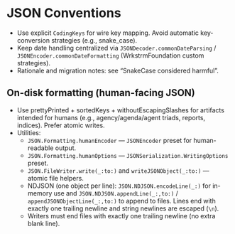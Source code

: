 # JSON Conventions

- Use explicit `CodingKeys` for wire key mapping. Avoid automatic key-conversion strategies (e.g., snake_case).
- Keep date handling centralized via `JSONDecoder.commonDateParsing` / `JSONEncoder.commonDateFormatting` (WrkstrmFoundation custom strategies).
- Rationale and migration notes: see “SnakeCase considered harmful”.

## On-disk formatting (human-facing JSON)

- Use prettyPrinted + sortedKeys + withoutEscapingSlashes for artifacts intended for humans
  (e.g., agency/agenda/agent triads, reports, indices). Prefer atomic writes.
- Utilities:
  - `JSON.Formatting.humanEncoder` — `JSONEncoder` preset for human-readable output.
  - `JSON.Formatting.humanOptions` — `JSONSerialization.WritingOptions` preset.
  - `JSON.FileWriter.write(_:to:)` and `writeJSONObject(_:to:)` — atomic file helpers.
  - NDJSON (one object per line): `JSON.NDJSON.encodeLine(_:)` for in-memory use and
    `JSON.NDJSON.appendLine(_:,to:)` / `appendJSONObjectLine(_:,to:)` to append to files.
    Lines end with exactly one trailing newline and string newlines are escaped (`\n`).
  - Writers must end files with exactly one trailing newline (no extra blank line).
